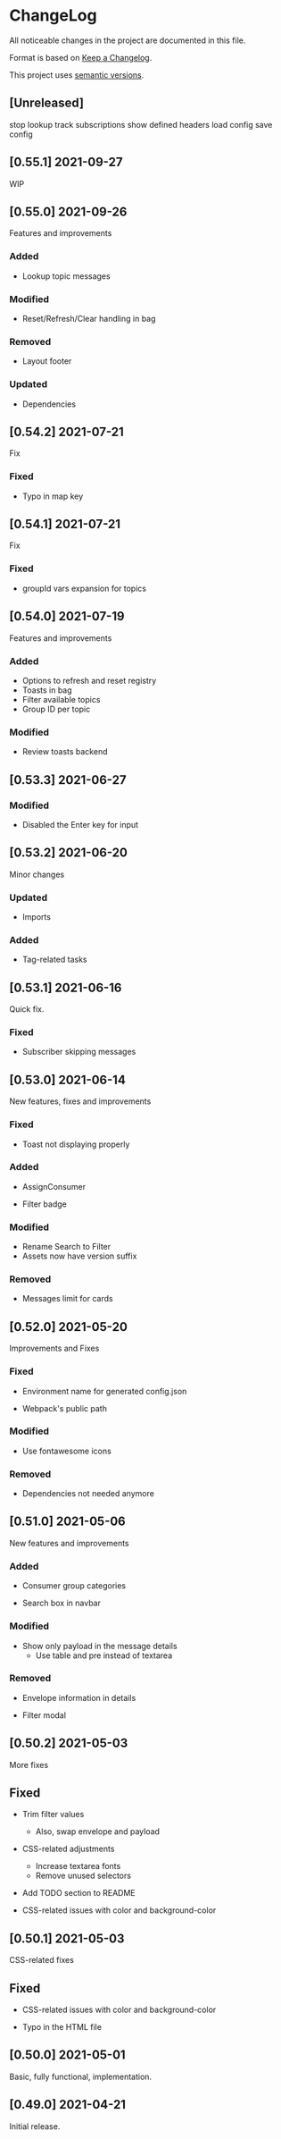 ChangeLog
=========

All noticeable changes in the project  are documented in this file.

Format is based on [Keep a Changelog](https://keepachangelog.com/en/1.0.0/).

This project uses [semantic versions](https://semver.org/spec/v2.0.0.html).

## [Unreleased]

stop lookup
track subscriptions
show defined headers
load config
save config

## [0.55.1] 2021-09-27

WIP

## [0.55.0] 2021-09-26

Features and improvements

### Added

* Lookup topic messages

### Modified

* Reset/Refresh/Clear handling in bag

### Removed

* Layout footer

### Updated

* Dependencies

## [0.54.2] 2021-07-21

Fix

### Fixed

* Typo in map key

## [0.54.1] 2021-07-21

Fix

### Fixed

* groupId vars expansion for topics

## [0.54.0] 2021-07-19

Features and improvements

### Added

* Options to refresh and reset registry
* Toasts in bag
* Filter available topics
* Group ID per topic

### Modified

* Review toasts backend

## [0.53.3] 2021-06-27

### Modified

* Disabled the Enter key for input

## [0.53.2] 2021-06-20

Minor changes

### Updated

* Imports

### Added

* Tag-related tasks

## [0.53.1] 2021-06-16

Quick fix.

### Fixed

* Subscriber skipping messages

## [0.53.0] 2021-06-14

New features, fixes and improvements

### Fixed

* Toast not displaying properly

### Added

* AssignConsumer
- Filter badge

### Modified

* Rename Search to Filter
* Assets now have version suffix

### Removed

* Messages limit for cards

## [0.52.0] 2021-05-20

Improvements and Fixes

### Fixed

* Environment name for generated config.json

* Webpack's public path

### Modified

* Use fontawesome icons

### Removed

* Dependencies not needed anymore

## [0.51.0] 2021-05-06

New features and improvements

### Added

* Consumer group categories

* Search box in navbar

### Modified

* Show only payload in the message details
    - Use table and pre instead of textarea

### Removed

* Envelope information in details

* Filter modal

## [0.50.2] 2021-05-03

More fixes

## Fixed

* Trim filter values
    - Also, swap envelope and payload

* CSS-related adjustments
    - Increase textarea fonts
    - Remove unused selectors

* Add TODO section to README

* CSS-related issues with color and background-color

## [0.50.1] 2021-05-03

CSS-related fixes

## Fixed

* CSS-related issues with color and background-color

* Typo in the HTML file

## [0.50.0] 2021-05-01

Basic, fully functional, implementation.

## [0.49.0] 2021-04-21

Initial release.
